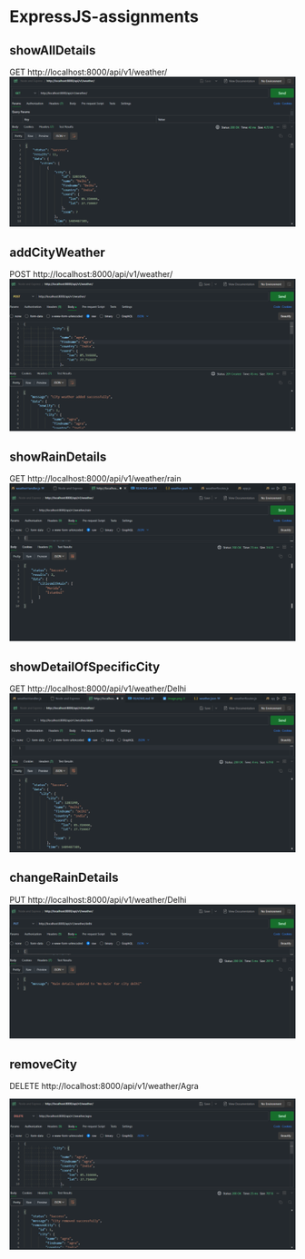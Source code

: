 # ExpressJS-assignments

## showAllDetails
GET http://localhost:8000/api/v1/weather/
![alt text](images/image.png)
## addCityWeather
POST http://localhost:8000/api/v1/weather/
![alt text](images/2.png)

## showRainDetails
GET http://localhost:8000/api/v1/weather/rain
![alt text](<images/rain details.png>)

## showDetailOfSpecificCity
GET http://localhost:8000/api/v1/weather/Delhi
![alt text](images/specific.png)
## changeRainDetails 
PUT http://localhost:8000/api/v1/weather/Delhi
![alt text](<images/update rain.png>)

## removeCity
DELETE http://localhost:8000/api/v1/weather/Agra

![alt text](images/delete.png)